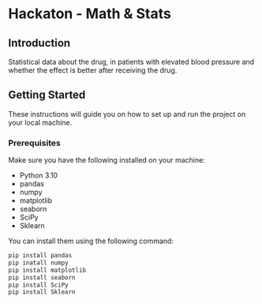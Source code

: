 # Hackaton - Math & Stats

## Introduction
Statistical data about the drug, in patients with elevated blood pressure and
whether the effect is better after receiving the drug.

## Getting Started

These instructions will guide you on how to set up and run the project on your local machine.

### Prerequisites

Make sure you have the following installed on your machine:

- Python 3.10
- pandas
- numpy
- matplotlib
- seaborn
- SciPy
- Sklearn

You can install them using the following command:

```bash
pip install pandas 
pip inatall numpy 
pip install matplotlib 
pip install seaborn
pip install SciPy
pip install Sklearn
```

